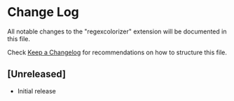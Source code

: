 # Change Log

All notable changes to the "regexcolorizer" extension will be documented in this file.

Check [Keep a Changelog](http://keepachangelog.com/) for recommendations on how to structure this file.

## [Unreleased]

- Initial release